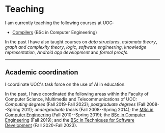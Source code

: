 # Teaching

I am currently teaching the following courses at UOC:

- [Compilers](http://cv.uoc.edu/tren/trenacc/web/GAT_EXP.PLANDOCENTE?any_academico=20201&cod_asignatura=75.580&idioma=CAS&pagina=PD_PREV_PORTAL) (BSc in Computer Engineering)

In the past I have also taught courses on *data structures*, *automata theory*, *graph and complexity theory*, *logic*, *software engineering*, *knowledge representation*, *Android app development* and *formal proofs*.

---
## Academic coordination

I coordinate UOC's task force on the use of AI in education.

In the past, I have coordinated the following areas within the Faculty of Computer Science, Multimedia and Telecommunications of UOC: *Computing degrees* (Fall 2019-Fall 2023); *postgraduate degrees* (Fall 2008--Spring 2011); *undergraduate thesis*  (Fall 2008--Spring 2014); the [MSc in Computer Engineering](https://estudios.uoc.edu/es/masters-universitarios/ingenieria-informatica/presentacion) (Fall 2010--Spring 2019); the [BSc in Computer Engineering](https://estudios.uoc.edu/es/grados/ingenieria-informatica/presentacion) (Fall 2019); and the [BSc in Techniques for Software Development](https://studies.uoc.edu/en/bachelors-degrees/software-development/presentation) (Fall 2020-Fall 2023).

